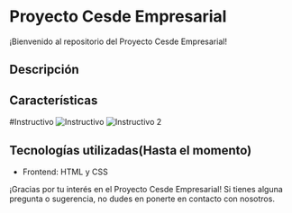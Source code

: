 
# Proyecto Cesde Empresarial

¡Bienvenido al repositorio del Proyecto Cesde Empresarial!

## Descripción
## Características

#Instructivo
![Instructivo](https://github.com/JDiegx/CesdeEmpresarialProyect/assets/147659518/a6d20acc-e80c-4e90-8d31-89a8cb4beb2c)
![Instructivo 2](https://github.com/JDiegx/CesdeEmpresarialProyect/assets/147659518/505b7bdf-2596-4d87-b682-1c262fc6bd04)


## Tecnologías utilizadas(Hasta el momento)
- Frontend: HTML y CSS



¡Gracias por tu interés en el Proyecto Cesde Empresarial! Si tienes alguna pregunta o sugerencia, no dudes en ponerte en contacto con nosotros.
